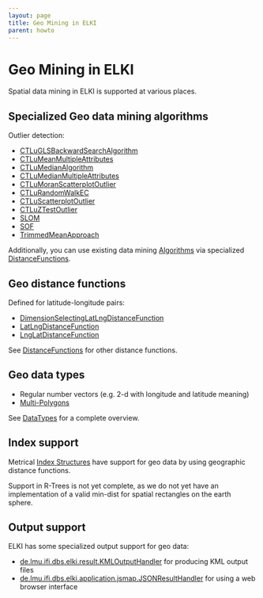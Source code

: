 ```yaml
---
layout: page
title: Geo Mining in ELKI
parent: howto
---
```



Geo Mining in ELKI
==================

Spatial data mining in ELKI is supported at various places.

Specialized Geo data mining algorithms
--------------------------------------

Outlier detection:
- [CTLuGLSBackwardSearchAlgorithm](./releases/current/doc/de/lmu/ifi/dbs/elki/algorithm/outlier/spatial/CTLuGLSBackwardSearchAlgorithm.html)
- [CTLuMeanMultipleAttributes](./releases/current/doc/de/lmu/ifi/dbs/elki/algorithm/outlier/spatial/CTLuMeanMultipleAttributes.html)
- [CTLuMedianAlgorithm](./releases/current/doc/de/lmu/ifi/dbs/elki/algorithm/outlier/spatial/CTLuMedianAlgorithm.html)
- [CTLuMedianMultipleAttributes](./releases/current/doc/de/lmu/ifi/dbs/elki/algorithm/outlier/spatial/CTLuMedianMultipleAttributes.html)
- [CTLuMoranScatterplotOutlier](./releases/current/doc/de/lmu/ifi/dbs/elki/algorithm/outlier/spatial/CTLuMoranScatterplotOutlier.html)
- [CTLuRandomWalkEC](./releases/current/doc/de/lmu/ifi/dbs/elki/algorithm/outlier/spatial/CTLuRandomWalkEC.html)
- [CTLuScatterplotOutlier](./releases/current/doc/de/lmu/ifi/dbs/elki/algorithm/outlier/spatial/CTLuScatterplotOutlier.html)
- [CTLuZTestOutlier](./releases/current/doc/de/lmu/ifi/dbs/elki/algorithm/outlier/spatial/CTLuZTestOutlier.html)
- [SLOM](./releases/current/doc/de/lmu/ifi/dbs/elki/algorithm/outlier/spatial/SLOM.html)
- [SOF](./releases/current/doc/de/lmu/ifi/dbs/elki/algorithm/outlier/spatial/SOF.html)
- [TrimmedMeanApproach](./releases/current/doc/de/lmu/ifi/dbs/elki/algorithm/outlier/spatial/TrimmedMeanApproach.html)

Additionally, you can use existing data mining [Algorithms](/algorithms) via specialized [DistanceFunctions](/dev/distance_functions).

Geo distance functions
----------------------

Defined for latitude-longitude pairs:

- [DimensionSelectingLatLngDistanceFunction](./releases/current/doc/de/lmu/ifi/dbs/elki/distance/distancefunction/geo/DimensionSelectingLatLngDistanceFunction.html)
- [LatLngDistanceFunction](./releases/current/doc/de/lmu/ifi/dbs/elki/distance/distancefunction/geo/LatLngDistanceFunction.html)
- [LngLatDistanceFunction](./releases/current/doc/de/lmu/ifi/dbs/elki/distance/distancefunction/geo/LngLatDistanceFunction.html)

See [DistanceFunctions](/dev/distance_functions) for other distance functions.

Geo data types
--------------

- Regular number vectors (e.g. 2-d with longitude and latitude meaning)
- [Multi-Polygons](/releases/current/doc/de/lmu/ifi/dbs/elki/data/spatial/PolygonsObject.html)

See [DataTypes](/datatypes) for a complete overview.

Index support
-------------

Metrical [Index Structures](use_indexes) have support for geo data by using geographic distance functions.

Support in R-Trees is not yet complete, as we do not yet have an implementation of a valid min-dist for spatial rectangles on the earth sphere.

Output support
--------------

ELKI has some specialized output support for geo data:

- [de.lmu.ifi.dbs.elki.result.KMLOutputHandler](./releases/current/doc/de/lmu/ifi/dbs/elki/result/KMLOutputHandler.html) for producing KML output files
- [de.lmu.ifi.dbs.elki.application.jsmap.JSONResultHandler](./releases/current/doc/de/lmu/ifi/dbs/elki/application/jsmap/JSONResultHandler.html) for using a web browser interface

